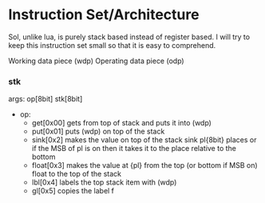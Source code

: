 # Instruction Set/Architecture
Sol, unlike lua, is purely stack based instead of register based. I will try to keep this instruction set small so that it is easy to comprehend.

Working data piece (wdp)
Operating data piece (odp)

### stk
args: op[8bit] stk[8bit]
- op:
    - get[0x00]
      gets from top of stack and puts it into (wdp)
    - put[0x01]
      puts (wdp) on top of the stack
    - sink[0x2]
      makes the value on top of the stack sink pl{8bit} places or if the MSB of pl is on then it takes it to the place relative to the bottom
    - float[0x3]
      makes the value at {pl} from the top (or bottom if MSB on) float to the top of the stack
    - lbl[0x4]
      labels the top stack item with (wdp)
    - gl[0x5]
      copies the label f
